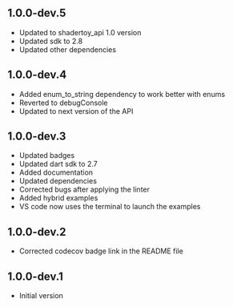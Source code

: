## 1.0.0-dev.5

- Updated to shadertoy_api 1.0 version
- Updated sdk to 2.8
- Updated other dependencies

## 1.0.0-dev.4
- Added enum_to_string dependency to work better with enums
- Reverted to debugConsole
- Updated to next version of the API

## 1.0.0-dev.3

- Updated badges
- Updated dart sdk to 2.7
- Added documentation
- Updated dependencies
- Corrected bugs after applying the linter
- Added hybrid examples
- VS code now uses the terminal to launch the examples

## 1.0.0-dev.2

- Corrected codecov badge link in the README file

## 1.0.0-dev.1

- Initial version